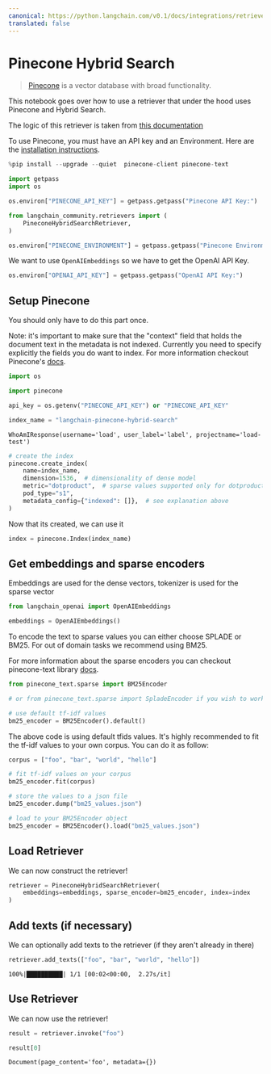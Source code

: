 ```yaml
---
canonical: https://python.langchain.com/v0.1/docs/integrations/retrievers/pinecone_hybrid_search
translated: false
---
```


# Pinecone Hybrid Search

>[Pinecone](https://docs.pinecone.io/docs/overview) is a vector database with broad functionality.

This notebook goes over how to use a retriever that under the hood uses Pinecone and Hybrid Search.

The logic of this retriever is taken from [this documentation](https://docs.pinecone.io/docs/hybrid-search)

To use Pinecone, you must have an API key and an Environment.
Here are the [installation instructions](https://docs.pinecone.io/docs/quickstart).

```python
%pip install --upgrade --quiet  pinecone-client pinecone-text
```

```python
import getpass
import os

os.environ["PINECONE_API_KEY"] = getpass.getpass("Pinecone API Key:")
```

```python
from langchain_community.retrievers import (
    PineconeHybridSearchRetriever,
)
```

```python
os.environ["PINECONE_ENVIRONMENT"] = getpass.getpass("Pinecone Environment:")
```

We want to use `OpenAIEmbeddings` so we have to get the OpenAI API Key.

```python
os.environ["OPENAI_API_KEY"] = getpass.getpass("OpenAI API Key:")
```

## Setup Pinecone

You should only have to do this part once.

Note: it's important to make sure that the "context" field that holds the document text in the metadata is not indexed. Currently you need to specify explicitly the fields you do want to index. For more information checkout Pinecone's [docs](https://docs.pinecone.io/docs/manage-indexes#selective-metadata-indexing).

```python
import os

import pinecone

api_key = os.getenv("PINECONE_API_KEY") or "PINECONE_API_KEY"

index_name = "langchain-pinecone-hybrid-search"
```

```output
WhoAmIResponse(username='load', user_label='label', projectname='load-test')
```

```python
# create the index
pinecone.create_index(
    name=index_name,
    dimension=1536,  # dimensionality of dense model
    metric="dotproduct",  # sparse values supported only for dotproduct
    pod_type="s1",
    metadata_config={"indexed": []},  # see explanation above
)
```

Now that its created, we can use it

```python
index = pinecone.Index(index_name)
```

## Get embeddings and sparse encoders

Embeddings are used for the dense vectors, tokenizer is used for the sparse vector

```python
from langchain_openai import OpenAIEmbeddings

embeddings = OpenAIEmbeddings()
```

To encode the text to sparse values you can either choose SPLADE or BM25. For out of domain tasks we recommend using BM25.

For more information about the sparse encoders you can checkout pinecone-text library [docs](https://pinecone-io.github.io/pinecone-text/pinecone_text.html).

```python
from pinecone_text.sparse import BM25Encoder

# or from pinecone_text.sparse import SpladeEncoder if you wish to work with SPLADE

# use default tf-idf values
bm25_encoder = BM25Encoder().default()
```

The above code is using default tfids values. It's highly recommended to fit the tf-idf values to your own corpus. You can do it as follow:

```python
corpus = ["foo", "bar", "world", "hello"]

# fit tf-idf values on your corpus
bm25_encoder.fit(corpus)

# store the values to a json file
bm25_encoder.dump("bm25_values.json")

# load to your BM25Encoder object
bm25_encoder = BM25Encoder().load("bm25_values.json")
```

## Load Retriever

We can now construct the retriever!

```python
retriever = PineconeHybridSearchRetriever(
    embeddings=embeddings, sparse_encoder=bm25_encoder, index=index
)
```

## Add texts (if necessary)

We can optionally add texts to the retriever (if they aren't already in there)

```python
retriever.add_texts(["foo", "bar", "world", "hello"])
```

```output
100%|██████████| 1/1 [00:02<00:00,  2.27s/it]
```

## Use Retriever

We can now use the retriever!

```python
result = retriever.invoke("foo")
```

```python
result[0]
```

```output
Document(page_content='foo', metadata={})
```